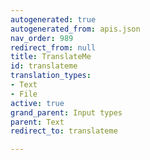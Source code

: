 ```yaml
---
autogenerated: true
autogenerated_from: apis.json
nav_order: 989
redirect_from: null
title: TranslateMe
id: translateme
translation_types:
- Text
- File
active: true
grand_parent: Input types
parent: Text
redirect_to: translateme

---
```


